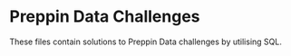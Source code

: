 # Preppin Data Challenges
These files contain solutions to Preppin Data challenges by utilising SQL.

